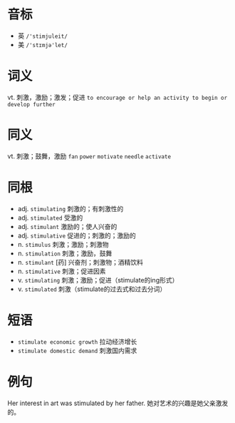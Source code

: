 # 音标

- 英 `/'stimjuleit/`
- 美 `/'stɪmjə'let/`

# 词义

vt. 刺激，激励；激发；促进
`to encourage or help an activity to begin or develop further`

# 同义

vt. 刺激；鼓舞，激励
`fan` `power` `motivate` `needle` `activate`

# 同根

- adj. `stimulating` 刺激的；有刺激性的
- adj. `stimulated` 受激的
- adj. `stimulant` 激励的；使人兴奋的
- adj. `stimulative` 促进的；刺激的；激励的
- n. `stimulus` 刺激；激励；刺激物
- n. `stimulation` 刺激；激励，鼓舞
- n. `stimulant` [药] 兴奋剂；刺激物；酒精饮料
- n. `stimulative` 刺激；促进因素
- v. `stimulating` 刺激；激励；促进（stimulate的ing形式）
- v. `stimulated` 刺激（stimulate的过去式和过去分词）

# 短语

- `stimulate economic growth` 拉动经济增长
- `stimulate domestic demand` 刺激国内需求

# 例句

Her interest in art was stimulated by her father.
她对艺术的兴趣是她父亲激发的。


